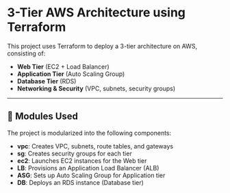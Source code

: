 # 3-Tier AWS Architecture using Terraform

This project uses Terraform to deploy a 3-tier architecture on AWS, consisting of:

- **Web Tier** (EC2 + Load Balancer)
- **Application Tier** (Auto Scaling Group)
- **Database Tier** (RDS)
- **Networking & Security** (VPC, subnets, security groups)

---

## 🧱 Modules Used

The project is modularized into the following components:

- **vpc**: Creates VPC, subnets, route tables, and gateways
- **sg**: Creates security groups for each tier
- **ec2**: Launches EC2 instances for the Web tier
- **LB**: Provisions an Application Load Balancer (ALB)
- **ASG**: Sets up Auto Scaling Group for Application tier
- **DB**: Deploys an RDS instance (Database tier)
